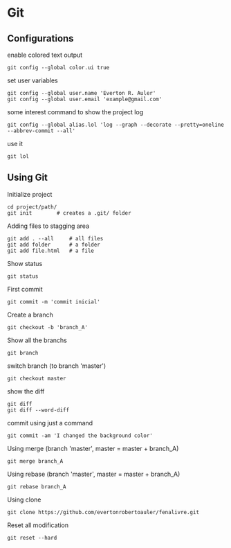 # Git

## Configurations

enable colored text output

    git config --global color.ui true
  
set user variables

    git config --global user.name 'Everton R. Auler'
    git config --global user.email 'example@gmail.com'
    
some interest command to show the project log

    git config --global alias.lol 'log --graph --decorate --pretty=oneline --abbrev-commit --all'
    
use it

    git lol
    
## Using Git
Initialize project

    cd project/path/
    git init		# creates a .git/ folder
    
Adding files to stagging area

    git add . --all     # all files
    git add folder		# a folder
    git add file.html	# a file
    
Show status

    git status
    
First commit

    git commit -m 'commit inicial'	
    
Create a branch

    git checkout -b 'branch_A'

Show all the branchs

    git branch
    
switch branch (to branch 'master')

    git checkout master
    
show the diff

    git diff
    git diff --word-diff
    
commit using just a command

    git commit -am 'I changed the background color'

Using merge (branch 'master', master = master + branch_A)

    git merge branch_A

Using rebase (branch 'master', master = master + branch_A)

    git rebase branch_A

Using clone

    git clone https://github.com/evertonrobertoauler/fenalivre.git

Reset all modification

    git reset --hard
